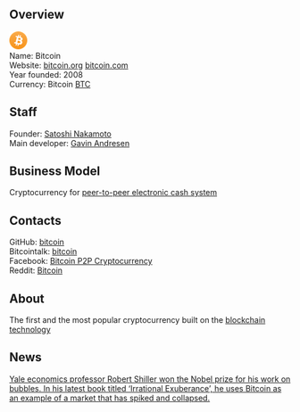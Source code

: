 ## Overview
   ![logo](logo/bitcoin.png)  
   Name: Bitcoin  
   Website: [bitcoin.org](https://bitcoin.org/) [bitcoin.com](https://bitcoin.org/)  
   Year founded: 2008  
   Currency: Bitcoin [BTC](https://coinmarketcap.com/currencies/bitcoin/)
## Staff  
   Founder: [Satoshi Nakamoto](../people/satoshi_nakamoto.md)  
   Main developer: [Gavin Andresen](../people/gavin_andresen.md)  
## Business Model
   Cryptocurrency for [peer-to-peer electronic cash system](https://google.com)  
## Contacts
   GitHub: [bitcoin](https://github.com/bitcoin/bitcoin)  
   Bitcointalk: [bitcoin](https://bitcointalk.org/index.php#1)  
   Facebook: [Bitcoin P2P Cryptocurrency](https://www.facebook.com/bitcoins/)  
   Reddit: [Bitcoin](https://www.reddit.com/r/Bitcoin/)
## About
The first and the most popular cryptocurrency built on the [blockchain technology](https://hackernoon.com/wtf-is-the-blockchain-1da89ba19348)

## News
[Yale economics professor Robert Shiller won the Nobel prize for his work on bubbles. In his latest book titled ‘Irrational Exuberance’, he uses Bitcoin as an example of a market that has spiked and collapsed.](../news/bitcoin-05-09-2017.md)  
